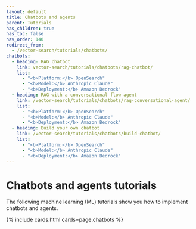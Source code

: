 ```yaml
---
layout: default
title: Chatbots and agents
parent: Tutorials
has_children: true
has_toc: false
nav_order: 140
redirect_from:
  - /vector-search/tutorials/chatbots/
chatbots:
  - heading: RAG chatbot
    link: vector-search/tutorials/chatbots/rag-chatbot/
    list:
      - "<b>Platform:</b> OpenSearch"
      - "<b>Model:</b> Anthropic Claude" 
      - "<b>Deployment:</b> Amazon Bedrock"  
  - heading: RAG with a conversational flow agent
    link: /vector-search/tutorials/chatbots/rag-conversational-agent/
    list: 
      - "<b>Platform:</b> OpenSearch"
      - "<b>Model:</b> Anthropic Claude"  
      - "<b>Deployment:</b> Amazon Bedrock"  
  - heading: Build your own chatbot
    link: /vector-search/tutorials/chatbots/build-chatbot/
    list: 
      - "<b>Platform:</b> OpenSearch"
      - "<b>Model:</b> Anthropic Claude"  
      - "<b>Deployment:</b> Amazon Bedrock"
---
```


# Chatbots and agents tutorials

The following machine learning (ML) tutorials show you how to implement chatbots and agents.

{% include cards.html cards=page.chatbots %}  
  